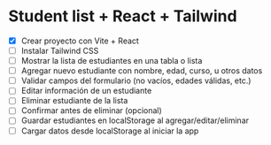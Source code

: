# Student list + React + Tailwind

* [x] Crear proyecto con Vite + React
* [ ] Instalar Tailwind CSS
* [ ] Mostrar la lista de estudiantes en una tabla o lista
* [ ] Agregar nuevo estudiante con nombre, edad, curso, u otros datos
* [ ] Validar campos del formulario (no vacíos, edades válidas, etc.)
* [ ] Editar información de un estudiante
* [ ] Eliminar estudiante de la lista
* [ ] Confirmar antes de eliminar (opcional)
* [ ] Guardar estudiantes en localStorage al agregar/editar/eliminar
* [ ] Cargar datos desde localStorage al iniciar la app